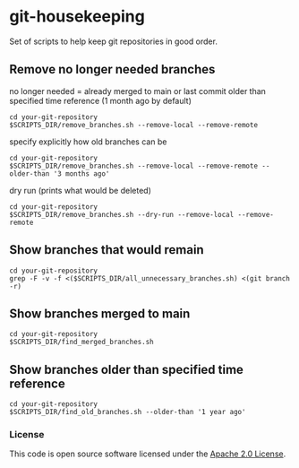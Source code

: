 
# git-housekeeping

Set of scripts to help keep git repositories in good order.

## Remove no longer needed branches

no longer needed = already merged to main or last commit older than specified time reference (1 month ago by default)

```
cd your-git-repository
$SCRIPTS_DIR/remove_branches.sh --remove-local --remove-remote
```

specify explicitly how old branches can be
```
cd your-git-repository
$SCRIPTS_DIR/remove_branches.sh --remove-local --remove-remote --older-than '3 months ago'
```

dry run (prints what would be deleted)
```
cd your-git-repository
$SCRIPTS_DIR/remove_branches.sh --dry-run --remove-local --remove-remote
```

## Show branches that would remain

```
cd your-git-repository
grep -F -v -f <($SCRIPTS_DIR/all_unnecessary_branches.sh) <(git branch -r)
```

## Show branches merged to main

```
cd your-git-repository
$SCRIPTS_DIR/find_merged_branches.sh
```

## Show branches older than specified time reference
```
cd your-git-repository
$SCRIPTS_DIR/find_old_branches.sh --older-than '1 year ago'
```

### License

This code is open source software licensed under the [Apache 2.0 License]("http://www.apache.org/licenses/LICENSE-2.0.html").
